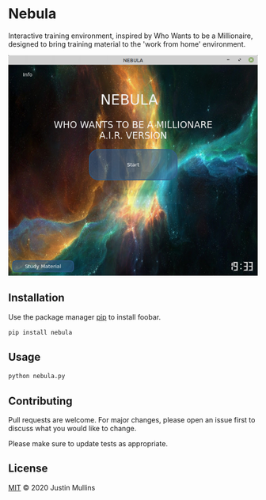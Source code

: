 # Nebula

Interactive training environment, inspired by Who Wants to be a Millionaire, designed to bring training material to the 'work from home' environment.

![Alt text](/resources/imgs/screenshot.png)  

## Installation

Use the package manager [pip](https://pip.pypa.io/en/stable/) to install foobar.

```bash
pip install nebula
```

## Usage

```bash
python nebula.py
```

## Contributing
Pull requests are welcome. For major changes, please open an issue first to discuss what you would like to change.

Please make sure to update tests as appropriate.

## License
[MIT](https://choosealicense.com/licenses/mit/) © 2020 Justin Mullins